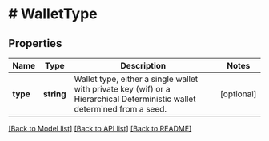 # # WalletType

## Properties

Name | Type | Description | Notes
------------ | ------------- | ------------- | -------------
**type** | **string** | Wallet type, either a single wallet with private key (wif) or a Hierarchical Deterministic wallet determined from a seed. | [optional] 

[[Back to Model list]](../../README.md#documentation-for-models) [[Back to API list]](../../README.md#documentation-for-api-endpoints) [[Back to README]](../../README.md)


